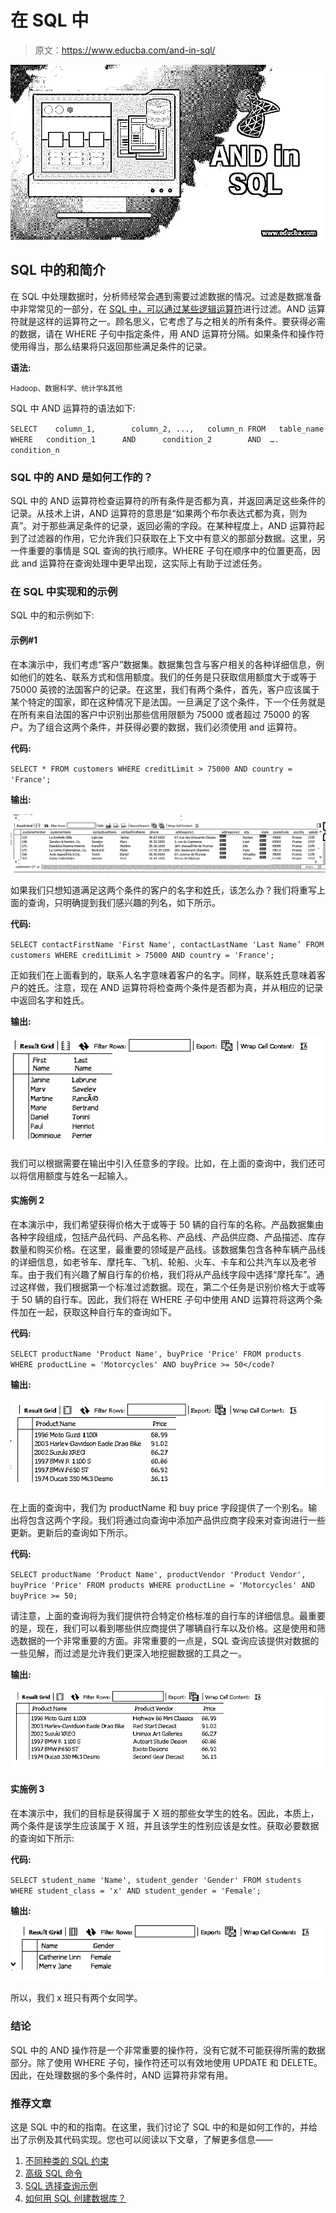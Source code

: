 # 在 SQL 中

> 原文：<https://www.educba.com/and-in-sql/>

![AND in SQL](img/fd5c4c7e115fa5c02c5f4e9ca3e91dcf.png)



## SQL 中的和简介

在 SQL 中处理数据时，分析师经常会遇到需要过滤数据的情况。过滤是数据准备中非常常见的一部分，在 [SQL 中，可以通过某些逻辑运算符](https://www.educba.com/what-is-sql/)进行过滤。AND 运算符就是这样的运算符之一。顾名思义，它考虑了与之相关的所有条件。要获得必需的数据，请在 WHERE 子句中指定条件，用 AND 运算符分隔。如果条件和操作符使用得当，那么结果将只返回那些满足条件的记录。

**语法:**

<small>Hadoop、数据科学、统计学&其他</small>

SQL 中 AND 运算符的语法如下:

`SELECT    column_1,        column_2, ...,   column_n
FROM   table_name
WHERE   condition_1      AND      condition_2        AND  …. condition_n`

### SQL 中的 AND 是如何工作的？

SQL 中的 AND 运算符检查运算符的所有条件是否都为真，并返回满足这些条件的记录。从技术上讲，AND 运算符的意思是“如果两个布尔表达式都为真，则为真”。对于那些满足条件的记录，返回必需的字段。在某种程度上，AND 运算符起到了过滤器的作用，它允许我们只获取在上下文中有意义的那部分数据。这里，另一件重要的事情是 SQL 查询的执行顺序。WHERE 子句在顺序中的位置更高，因此 and 运算符在查询处理中更早出现，这实际上有助于过滤任务。

### 在 SQL 中实现和的示例

SQL 中的和示例如下:

#### 示例#1

在本演示中，我们考虑“客户”数据集。数据集包含与客户相关的各种详细信息，例如他们的姓名、联系方式和信用额度。我们的任务是只获取信用额度大于或等于 75000 英镑的法国客户的记录。在这里，我们有两个条件，首先，客户应该属于某个特定的国家，即在这种情况下是法国。一旦满足了这个条件，下一个任务就是在所有来自法国的客户中识别出那些信用限额为 75000 或者超过 75000 的客户。为了组合这两个条件，并获得必要的数据，我们必须使用 and 运算符。

**代码:**

`SELECT * FROM customers
WHERE creditLimit > 75000 AND country = 'France';`

**输出:**

![Output:-1.1](img/3a40d3336c0a9567287f8b4f9e3009c1.png)



如果我们只想知道满足这两个条件的客户的名字和姓氏，该怎么办？我们将重写上面的查询，只明确提到我们感兴趣的列名，如下所示。

**代码:**

`SELECT contactFirstName 'First Name', contactLastName 'Last Name’
FROM customers
WHERE creditLimit > 75000 AND country = 'France';`

正如我们在上面看到的，联系人名字意味着客户的名字。同样，联系姓氏意味着客户的姓氏。注意，现在 AND 运算符将检查两个条件是否都为真，并从相应的记录中返回名字和姓氏。

**输出:**

![Output:-1.2](img/db62ac93f0a8ed662c5f00ab08326603.png)



我们可以根据需要在输出中引入任意多的字段。比如，在上面的查询中，我们还可以将信用额度与姓名一起输入。

#### 实施例 2

在本演示中，我们希望获得价格大于或等于 50 辆的自行车的名称。产品数据集由各种字段组成，包括产品代码、产品名称、产品线、产品供应商、产品描述、库存数量和购买价格。在这里，最重要的领域是产品线。该数据集包含各种车辆产品线的详细信息，如老爷车、摩托车、飞机、轮船、火车、卡车和公共汽车以及老爷车。由于我们有兴趣了解自行车的价格，我们将从产品线字段中选择“摩托车”。通过这样做，我们根据第一个标准过滤数据。现在，第二个任务是识别价格大于或等于 50 辆的自行车。因此，我们将在 WHERE 子句中使用 AND 运算符将这两个条件加在一起，获取这种自行车的查询如下。

**代码:**

`SELECT productName 'Product Name', buyPrice 'Price'
FROM products
WHERE productLine = 'Motorcycles' AND buyPrice >= 50</code?`

**输出:**

![SQL-1.3](img/7e664ff1ed48852bc924672a84131734.png)



在上面的查询中，我们为 productName 和 buy price 字段提供了一个别名。输出将包含这两个字段。我们将通过向查询中添加产品供应商字段来对查询进行一些更新。更新后的查询如下所示。

**代码:**

`SELECT productName 'Product Name', productVendor 'Product Vendor', buyPrice 'Price'
FROM products
WHERE productLine = 'Motorcycles' AND buyPrice >= 50;`

请注意，上面的查询将为我们提供符合特定价格标准的自行车的详细信息。最重要的是，现在，我们可以看到哪些供应商提供了哪辆自行车以及价格。这是使用和筛选数据的一个非常重要的方面。非常重要的一点是，SQL 查询应该提供对数据的一些见解，而过滤是允许我们更深入地挖掘数据的工具之一。

**输出:**

![SQL-1.4](img/232aff42d53f24190651a6a9f879d3c1.png)



#### 实施例 3

在本演示中，我们的目标是获得属于 X 班的那些女学生的姓名。因此，本质上，两个条件是该学生应该属于 X 班，并且该学生的性别应该是女性。获取必要数据的查询如下所示:

**代码:**

`SELECT student_name 'Name', student_gender 'Gender'
FROM students
WHERE student_class = 'x' AND student_gender = 'Female';`

**输出:**

![ SQL Query-1.5](img/45518665dbb6e70a51c44eb0db9c34fb.png)



所以，我们 x 班只有两个女同学。

### 结论

SQL 中的 AND 操作符是一个非常重要的操作符，没有它就不可能获得所需的数据部分。除了使用 WHERE 子句，操作符还可以有效地使用 UPDATE 和 DELETE。因此，在处理数据的多个条件时，AND 运算符非常有用。

### 推荐文章

这是 SQL 中的和的指南。在这里，我们讨论了 SQL 中的和是如何工作的，并给出了示例及其代码实现。您也可以阅读以下文章，了解更多信息——

1.  [不同种类的 SQL 约束](https://www.educba.com/sql-constraints/)
2.  [高级 SQL 命令](https://www.educba.com/sql-commands/)
3.  [SQL 选择查询示例](https://www.educba.com/sql-select-query/)
4.  [如何用 SQL 创建数据库？](https://www.educba.com/database-in-sql/)





